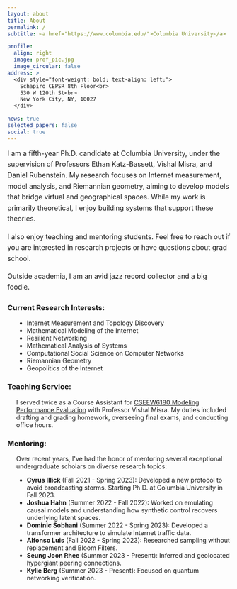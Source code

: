 ```yaml
---
layout: about
title: About
permalink: /
subtitle: <a href="https://www.columbia.edu/">Columbia University</a>

profile:
  align: right
  image: prof_pic.jpg
  image_circular: false
address: >
  <div style="font-weight: bold; text-align: left;">
    Schapiro CEPSR 8th Floor<br>
    530 W 120th St<br>
    New York City, NY, 10027
  </div>

news: true
selected_papers: false
social: true
---
```


<div style="text-align: left; font-size: 1.1em; line-height: 1.6;">
  I am a fifth-year Ph.D. candidate at Columbia University, under the supervision of Professors 
  Ethan Katz-Bassett, Vishal Misra, and Daniel Rubenstein. My research focuses on Internet 
  measurement, model analysis, and Riemannian geometry, aiming to develop models that bridge 
  virtual and geographical spaces. While my work is primarily theoretical, I enjoy building 
  systems that support these theories.

  I also enjoy teaching and mentoring students. Feel free to reach out if you are interested in 
  research projects or have questions about grad school.

  Outside academia, I am an avid jazz record collector and a big foodie.
</div>

### Current Research Interests:

<div style="margin-left: 20px;">
  <ul style="list-style-type: disc;">
    <li>Internet Measurement and Topology Discovery</li>
    <li>Mathematical Modeling of the Internet</li>
    <li>Resilient Networking</li>
    <li>Mathematical Analysis of Systems</li>
    <li>Computational Social Science on Computer Networks</li>
    <li>Riemannian Geometry</li>
    <li>Geopolitics of the Internet</li>
  </ul>
</div>

### Teaching Service:

<div style="margin-left: 20px;">
  I served twice as a Course Assistant for 
  <a href="http://www.cs.columbia.edu/~misra/6180.html">CSEEW6180 Modeling Performance Evaluation</a> 
  with Professor Vishal Misra. My duties included drafting and grading homework, overseeing final 
  exams, and conducting office hours.
</div>

### Mentoring:

<div style="margin-left: 20px;">
  Over recent years, I've had the honor of mentoring several exceptional undergraduate scholars on 
  diverse research topics:
  <ul style="list-style-type: disc;">
    <li><strong>Cyrus Illick</strong> (Fall 2021 - Spring 2023): Developed a new protocol to avoid broadcasting storms. Starting Ph.D. at Columbia University in Fall 2023.</li>
    <li><strong>Joshua Hahn</strong> (Summer 2022 - Fall 2022): Worked on emulating causal models and understanding how synthetic control recovers underlying latent spaces.</li>
    <li><strong>Dominic Sobhani</strong> (Summer 2022 - Spring 2023): Developed a transformer architecture to simulate Internet traffic data.</li>
    <li><strong>Alfonso Luis</strong> (Fall 2022 - Spring 2023): Researched sampling without replacement and Bloom Filters.</li>
    <li><strong>Seung Joon Rhee</strong> (Summer 2023 - Present): Inferred and geolocated hypergiant peering connections.</li>
    <li><strong>Kylie Berg</strong> (Summer 2023 - Present): Focused on quantum networking verification.</li>
  </ul>
</div>